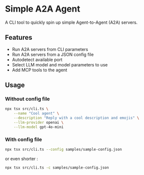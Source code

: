 # Simple A2A Agent

A CLI tool to quickly spin up simple Agent-to-Agent (A2A) servers.

## Features
- Run A2A servers from CLI parameters
- Run A2A servers from a JSON config file
- Autodetect available port
- Select LLM model and model parameters to use
- Add MCP tools to the agent


## Usage


### Without config file

```sh
npx tsx src/cli.ts \
    --name "Cool agent" \
    --description "Reply with a cool description and emojis" \
    --llm-provider openai \
    --llm-model gpt-4o-mini
```

### With config file

```sh
npx tsx src/cli.ts --config samples/sample-config.json
```

or even shorter :

```sh
npx tsx src/cli.ts -c samples/sample-config.json
````

